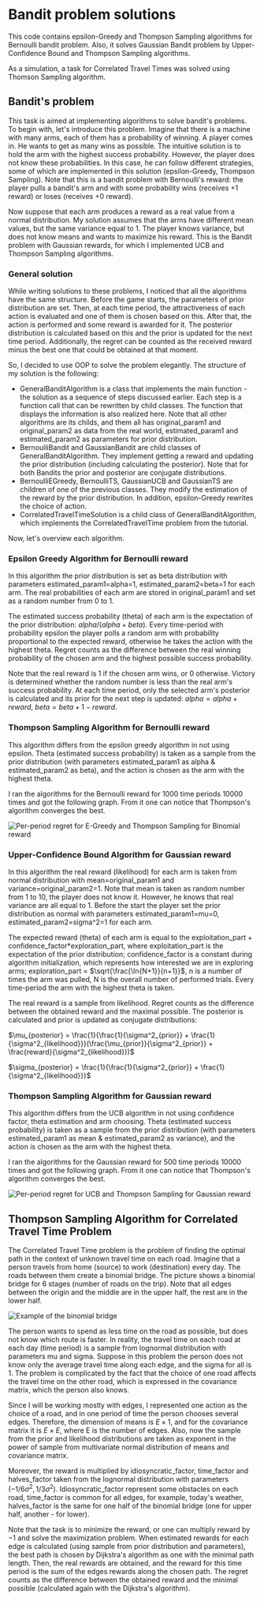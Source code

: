 # Bandit problem solutions
This code contains epsilon-Greedy and Thompson Sampling algorithms for Bernoulli bandit problem.
Also, it solves Gaussian Bandit problem by Upper-Confidence Bound and Thompson Sampling algorithms.

As a simulation, a task for Correlated Travel Times was solved using Thomson Sampling algorithm. 



## Bandit's problem
This task is aimed at implementing algorithms to solve bandit's problems. To begin with, let's introduce this problem. Imagine that there is a machine with many arms, each of them has a probability of winning. A player comes in. He wants to get as many wins as possible. The intuitive solution is to hold the arm with the highest success probability. However, the player does not know these probabilities. In this case, he can follow different strategies, some of which are implemented in this solution (epsilon-Greedy, Thompson Sampling). Note that this is a bandit problem with Bernoulli's reward: the player pulls a bandit's arm and with some probability wins (receives +1 reward) or loses (receives +0 reward). 

Now suppose that each arm produces a reward as a real value from a normal distribution. My solution assumes that the arms have different mean values, but the same variance equal to 1. The player knows variance, but does not know means and wants to maximize his reward. This is the Bandit problem with Gaussian rewards, for which I implemented UCB and Thompson Sampling algorithms. 

### General solution
While writing solutions to these problems, I noticed that all the algorithms have the same structure. Before the game starts, the parameters of prior distribution are set. Then, at each time period, the attractiveness of each action is evaluated and one of them is chosen based on this. After that, the action is performed and some reward is awarded for it. The posterior distribution is calculated based on this and the prior is updated for the next time period. Additionally, the regret can be counted as the received reward minus the best one that could be obtained at that moment.

So, I decided to use OOP to solve the problem elegantly. The structure of my solution is the following: 
* GeneralBanditAlgorithm is a class that implements the main function - the solution as a sequence of steps discussed earlier. Each step is a function call that can be rewritten by child classes. The function that displays the information is also realized here. Note that all other algorithms are its childs, and them all has original_param1 and original_param2 as data from the real world, estimated_param1 and estimated_param2 as parameters for prior distribution. 
* BernoulliBandit and GaussianBandit are child classes of GeneralBanditAlgorithm. They implement getting a reward and updating the prior distribution (including calculating the posterior). Note that for both Bandits the prior and posterior are conjugate distributions. 
* BernoulliEGreedy, BernoulliTS, GaussianUCB and GaussianTS are children of one of the previous classes. They modify the estimation of the reward by the prior distribution. In addition, epsilon-Greedy rewrites the choice of action. 
* CorrelatedTravelTimeSolution is a child class of GeneralBanditAlgorithm, which implements the CorrelatedTravelTime problem from the tutorial. 


Now, let's overview each algorithm. 

### Epsilon Greedy Algorithm for Bernoulli reward
In this algorithm the prior distribution is set as beta distribution with parameters estimated_param1=alpha=1, estimated_param2=beta=1 for each arm. The real probabilities of each arm are stored in original_param1 and set as a random number from 0 to 1. 

The estimated success probability (theta) of each arm is the expectation of the prior distribution: $alpha/(alpha+beta)$. Every time-period with probability epsilon the player polls a random arm with probability proportional to the expected reward, otherwise he takes the action with the highest theta.
Regret counts as the difference between the real winning probability of the chosen arm and the highest possible success probability.

Note that the real reward is 1 if the chosen arm wins, or 0 otherwise. Victory is determined whether the random number is less than the real arm's success probability.
At each time period,  only the selected arm's posterior is calculated and its prior for the next step is updated: $alpha=alpha+reward$, $beta=beta+1-reward$. 

### Thompson Sampling Algorithm for Bernoulli reward
This algorithm differs from the epsilon greedy algorithm in not using epsilon. Theta (estimated success probability) is taken as a sample from the prior distribution (with parameters estimated_param1 as alpha & estimated_param2 as beta), and the action is chosen as the arm with the highest theta.

I ran the algorithms for the Bernoulli reward for 1000 time periods 10000 times and got the following graph. From it one can notice that Thompson's algorithm converges the best.

![Per-period regret for E-Greedy and Thompson Sampling for Binomial reward](https://github.com/sofi12321/bandit_problems/assets/95312480/1d613af7-706e-4702-a975-d175f42e0241)

### Upper-Confidence Bound Algorithm for Gaussian reward
In this algorithm the real reward (likelihood) for each arm is taken from normal distribution with mean=original_param1 and variance=original_param2=1. Note that mean is taken as random number from 1 to 10, the player does not know it. However, he knows that real variance are all equal to 1. 
Before the start the player set the prior distribution as normal with parameters estimated_param1=mu=0, estimated_param2=sigma^2=1 for each arm. 

The expected reward (theta) of each arm is equal to the exploitation_part + confidence_factor*exploration_part, where exploitation_part is the expectation of the prior distribution; confidence_factor is a constant during algorithm initialization, which represents how interested we are in exploring arms; exploration_part = $\sqrt{\frac{\ln{N+1}}{n+1}}$, n is a number of times the arm was pulled, N is the overall number of performed trials. Every time-period the arm with the highest theta is taken. 

The real reward is a sample from likelihood. Regret counts as the difference between the obtained reward and the maximal possible. 
The posterior is calculated and prior is updated as conjugate distributions:

$\mu_{posterior} = \frac{1}{\frac{1}{\sigma^2_{prior}} + \frac{1}{\sigma^2_{likelihood}}}(\frac{\mu_{prior}}{\sigma^2_{prior}} + \frac{reward}{\sigma^2_{likelihood}})$

$\sigma_{posterior} = \frac{1}{\frac{1}{\sigma^2_{prior}} + \frac{1}{\sigma^2_{likelihood}}}$

### Thompson Sampling Algorithm for Gaussian reward
This algorithm differs from the UCB algorithm in not using confidence factor, theta estimation and arm choosing. 
Theta (estimated success probability) is taken as a sample from the prior distribution (with parameters estimated_param1 as mean & estimated_param2 as variance), and the action is chosen as the arm with the highest theta.


I ran the algorithms for the Gaussian reward for 500 time periods 10000 times and got the following graph. From it one can notice that Thompson's algorithm converges the best.

![Per-period regret for UCB and Thompson Sampling for Gaussian reward](https://github.com/sofi12321/bandit_problems/assets/95312480/a8ecfaa9-bfd3-4863-ba7d-78f7d97f6984)


## Thompson Sampling Algorithm for Correlated Travel Time Problem
The Correlated Travel Time problem is the problem of finding the optimal path in the context of unknown travel time on each road. Imagine that a person travels from home (source) to work (destination) every day. The roads between them create a binomial bridge. The picture shows a binomial bridge for 6 stages (number of roads on the trip). Note that all edges between the origin and the middle are in the upper half, the rest are in the lower half.

![Example of the binomial bridge](https://github.com/sofi12321/bandit_problems/assets/95312480/84fef280-11aa-4e40-9d4b-1027cf532321)

The person wants to spend as less time on the road as possible, but does not know which route is faster. In reality, the travel time on each road at each day (time period) is a sample from lognormal distribution with parameters mu and sigma. Suppose in this problem the person does not know only the average travel time along each edge, and the sigma for all is 1.  The problem is complicated by the fact that the choice of one road affects the travel time on the other road, which is expressed in the covariance matrix, which the person also knows. 

Since I will be working mostly with edges, I represented one action as the choice of a road, and in one period of time the person chooses several edges. Therefore, the dimension of means is $E\times 1$, and for the covariance matrix it is $E\times E$, where E is the number of edges. Also, now the sample from the prior and likelihood distributions are taken as exponent in the power of sample from multivariate normal distribution of means and covariance matrix.

Moreover, the reward is multiplied by idiosyncratic_factor, time_factor and halves_factor taken from the lognormal distribution with parameters $(-1/6 \sigma^2, 1/3 \sigma^2)$. Idiosyncratic_factor represent some obstacles on each road, time_factor is common for all edges, for example, today's weather, halves_factor is the same for one half of the binomial bridge (one for upper half, another - for lower). 

Note that the task is to minimize the reward, or one can multiply reward by $-1$ and solve the maximization problem. When estimated rewards for each edge is calculated (using sample from prior distribution and parameters), the best path is chosen by Dijkstra's algorithm as one with the minimal path length. Then, the real rewards are obtained, and the reward for this time period is the sum of the edges rewards along the chosen path. The regret counts as the difference between the obtained reward and the minimal possible (calculated again with the Dijkstra's algorithm).
